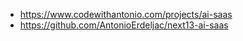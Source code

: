 * https://www.codewithantonio.com/projects/ai-saas
* https://github.com/AntonioErdeljac/next13-ai-saas
